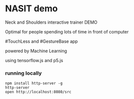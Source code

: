 # NASIT demo

Neck and Shoulders interactive trainer DEMO

Optimal for people spending lots of time in front of computer

#TouchLess and #GestureBase app

powered by Machine Learning

using tensorflow.js and p5.js

### running locally

```shel
npm install http-server -g
http-server
open http://localhost:8080/src
```
